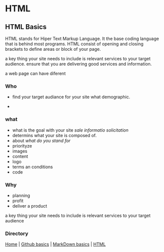 # HTML 
## HTML Basics
HTML stands for Hiper Text Markup Language. It the base coding language that is behind most programs. HTML consist of opening and closing brackets to define areas or block of your page. 


a key thing your site needs to include is relevant services to your target audience. ensure that you are delivering good services and information.

a web page can have diferent 

### Who 

- find your target audiance for your site what demographic.

- 

### what 
- what is the goal with your site *sale* *informatio* *solicitation*
- determins what your site is composed of.
- about *what do you stand for*
- priorityze 
- images
- content
- logo
- terms an conditions
- code


### Why
- planning
- profit
- deliver a product 
 


a key thing your site needs to include is relevant services to your target audience

### Directory
[Home](https://quisqueyan.github.io/learning-journal/) | [Github basics](https://quisqueyan.github.io/learning-journal/github) | [MarkDown basics](https://quisqueyan.github.io/learning-journal/markdown) | [HTML](https://quisqueyan.github.io/learning-journal/html)